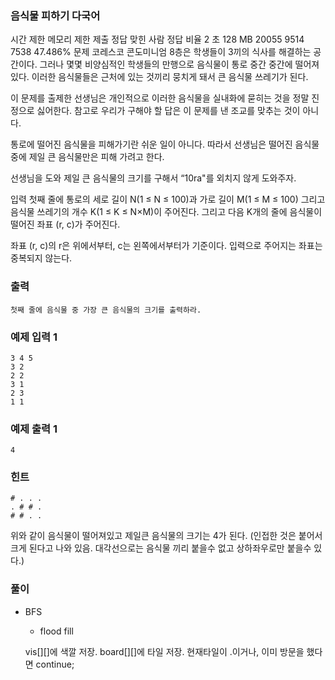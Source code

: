 ### 음식물 피하기 다국어
시간 제한	메모리 제한	제출	정답	맞힌 사람	정답 비율
2 초	128 MB	20055	9514	7538	47.486%
문제
코레스코 콘도미니엄 8층은 학생들이 3끼의 식사를 해결하는 공간이다. 그러나 몇몇 비양심적인 학생들의 만행으로 음식물이 통로 중간 중간에 떨어져 있다. 이러한 음식물들은 근처에 있는 것끼리 뭉치게 돼서 큰 음식물 쓰레기가 된다. 

이 문제를 출제한 선생님은 개인적으로 이러한 음식물을 실내화에 묻히는 것을 정말 진정으로 싫어한다. 참고로 우리가 구해야 할 답은 이 문제를 낸 조교를 맞추는 것이 아니다. 

통로에 떨어진 음식물을 피해가기란 쉬운 일이 아니다. 따라서 선생님은 떨어진 음식물 중에 제일 큰 음식물만은 피해 가려고 한다. 

선생님을 도와 제일 큰 음식물의 크기를 구해서 “10ra"를 외치지 않게 도와주자.

입력
첫째 줄에 통로의 세로 길이 N(1 ≤ N ≤ 100)과 가로 길이 M(1 ≤ M ≤ 100) 그리고 음식물 쓰레기의 개수 K(1 ≤ K ≤ N×M)이 주어진다.  그리고 다음 K개의 줄에 음식물이 떨어진 좌표 (r, c)가 주어진다.

좌표 (r, c)의 r은 위에서부터, c는 왼쪽에서부터가 기준이다. 입력으로 주어지는 좌표는 중복되지 않는다.

### 출력
```
첫째 줄에 음식물 중 가장 큰 음식물의 크기를 출력하라.
```
### 예제 입력 1 
```
3 4 5
3 2
2 2
3 1
2 3
1 1
```
### 예제 출력 1 
```
4
```
### 힌트
```
# . . .
. # # .
# # . .
```
위와 같이 음식물이 떨어져있고 제일큰 음식물의 크기는 4가 된다. (인접한 것은 붙어서 크게 된다고 나와 있음. 대각선으로는 음식물 끼리 붙을수 없고 상하좌우로만 붙을수 있다.)

### 풀이
- BFS
	- flood fill


  vis[][]에 색깔 저장.
  board[][]에 타일 저장.
  현재타일이 .이거나, 이미 방문을 했다면 continue;